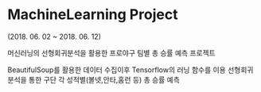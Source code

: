 # MachineLearning Project

(2018. 06. 02 ~ 2018. 06. 12)

머신러닝의 선형회귀분석을 활용한 프로야구 팀별 총 승률 예측 프로젝트

BeautifulSoup를 활용한 데이터 수집이후 Tensorflow의 러닝 함수를 이용 선형회귀분석을 통한 구단 각 성적별(볼넷,안타,홈런 등) 총 승률 예측
